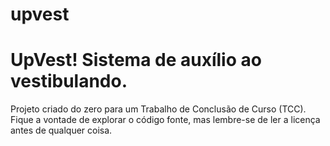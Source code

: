 # upvest

<h1>UpVest! Sistema de auxílio ao vestibulando.</h1>

<p>
Projeto criado do zero para um Trabalho de Conclusão de Curso (TCC). Fique a vontade de explorar o código fonte, mas
lembre-se de ler a licença antes de qualquer coisa.
</p>
